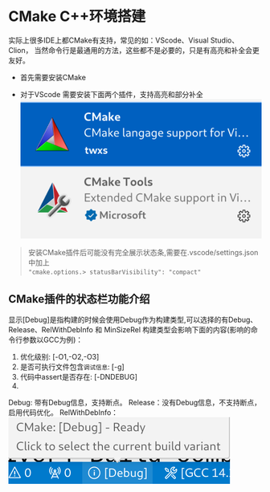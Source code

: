 # CMake C++环境搭建
实际上很多IDE上都CMake有支持，常见的如：VScode、Visual Studio、Clion，
当然命令行是最通用的方法，这些都不是必要的，只是有高亮和补全会更友好。

- 首先需要安装CMake

- 对于VScode 需要安装下面两个插件，支持高亮和部分补全 
![img/cmakeplugin.png](img/cmakeplugin.png)
> 安装CMake插件后可能没有完全展示状态条,需要在.vscode/settings.json中加上<br>
`"cmake.options.> statusBarVisibility": "compact"`
 
## CMake插件的状态栏功能介绍
显示[Debug]是指构建的时候会使用Debug作为构建类型,可以选择的有Debug、Release、RelWithDebInfo 和 MinSizeRel
构建类型会影响下面的内容(影响的命令行参数以GCC为例)：
1. 优化级别: [-O1,-O2,-O3]
2. 是否可执行文件包含`调试信息`: [-g]
3. 代码中assert是否存在: [-DNDEBUG]
4. 
Debug: 带有Debug信息，支持断点。
Release：没有Debug信息，不支持断点，启用代码优化。
RelWithDebInfo：
![buildtype](img/buildtype.png)